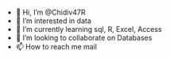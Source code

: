 - 👋 Hi, I’m @Chidiv47R
- 👀 I’m interested in data
- 🌱 I’m currently learning sql, R, Excel, Access
- 💞️ I’m looking to collaborate on Databases
- 📫 How to reach me mail

<!---
Chidiv47R/Chidiv47R is a ✨ special ✨ repository because its `README.md` (this file) appears on your GitHub profile.
You can click the Preview link to take a look at your changes.
--->
